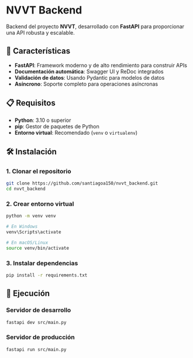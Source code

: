# NVVT Backend

Backend del proyecto **NVVT**, desarrollado con **FastAPI** para proporcionar una API robusta y escalable.

## 🚀 Características

- **FastAPI**: Framework moderno y de alto rendimiento para construir APIs
- **Documentación automática**: Swagger UI y ReDoc integrados
- **Validación de datos**: Usando Pydantic para modelos de datos
- **Asíncrono**: Soporte completo para operaciones asíncronas

## 📋 Requisitos

- **Python**: 3.10 o superior
- **pip**: Gestor de paquetes de Python
- **Entorno virtual**: Recomendado (`venv` o `virtualenv`)

## 🛠️ Instalación

### 1. Clonar el repositorio
```bash
git clone https://github.com/santiagoa150/nvvt_backend.git
cd nvvt_backend
```

### 2. Crear entorno virtual
```bash
python -m venv venv

# En Windows
venv\Scripts\activate

# En macOS/Linux
source venv/bin/activate
```

### 3. Instalar dependencias
```bash
pip install -r requirements.txt
```

## 🚦 Ejecución

### Servidor de desarrollo
```bash
fastapi dev src/main.py
```

### Servidor de producción
```bash
fastapi run src/main.py
```